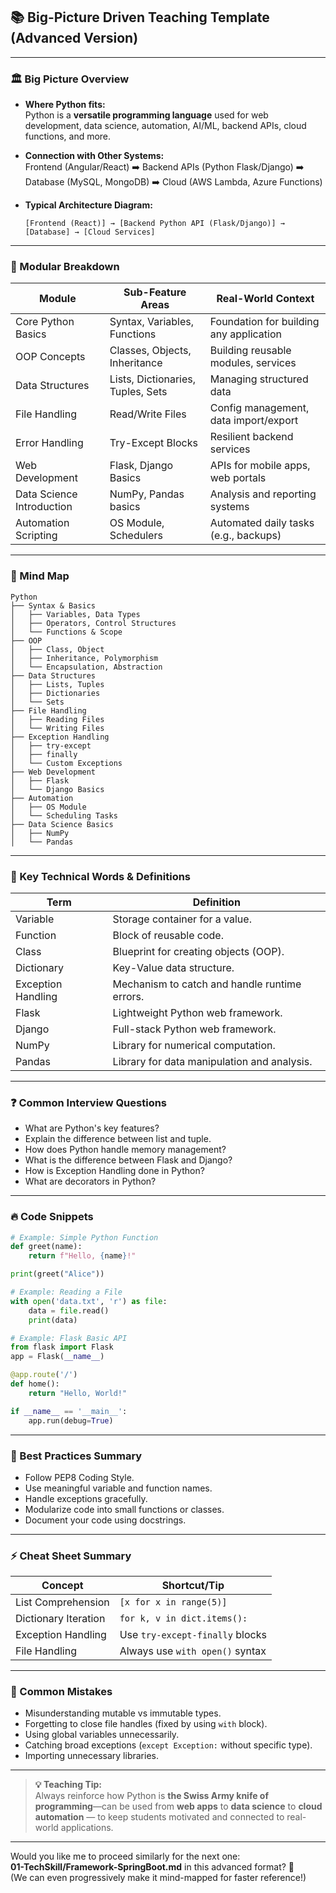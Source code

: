 ## 📚 Big-Picture Driven Teaching Template (Advanced Version)

---

### 🏛️ Big Picture Overview
- **Where Python fits:**  
  Python is a **versatile programming language** used for web development, data science, automation, AI/ML, backend APIs, cloud functions, and more.
- **Connection with Other Systems:**  
  Frontend (Angular/React) ➡️ Backend APIs (Python Flask/Django) ➡️ Database (MySQL, MongoDB) ➡️ Cloud (AWS Lambda, Azure Functions)

- **Typical Architecture Diagram:**
  ```
  [Frontend (React)] → [Backend Python API (Flask/Django)] → [Database] → [Cloud Services]
  ```

---

### 🧩 Modular Breakdown
| Module                  | Sub-Feature Areas | Real-World Context |
|--------------------------|-------------------|--------------------|
| Core Python Basics       | Syntax, Variables, Functions | Foundation for building any application |
| OOP Concepts             | Classes, Objects, Inheritance | Building reusable modules, services |
| Data Structures          | Lists, Dictionaries, Tuples, Sets | Managing structured data |
| File Handling            | Read/Write Files | Config management, data import/export |
| Error Handling           | Try-Except Blocks | Resilient backend services |
| Web Development          | Flask, Django Basics | APIs for mobile apps, web portals |
| Data Science Introduction | NumPy, Pandas basics | Analysis and reporting systems |
| Automation Scripting     | OS Module, Schedulers | Automated daily tasks (e.g., backups) |

---

### 🧠 Mind Map

```
Python
├── Syntax & Basics
│   ├── Variables, Data Types
│   ├── Operators, Control Structures
│   └── Functions & Scope
├── OOP
│   ├── Class, Object
│   ├── Inheritance, Polymorphism
│   └── Encapsulation, Abstraction
├── Data Structures
│   ├── Lists, Tuples
│   ├── Dictionaries
│   └── Sets
├── File Handling
│   ├── Reading Files
│   └── Writing Files
├── Exception Handling
│   ├── try-except
│   ├── finally
│   └── Custom Exceptions
├── Web Development
│   ├── Flask
│   └── Django Basics
├── Automation
│   ├── OS Module
│   └── Scheduling Tasks
├── Data Science Basics
│   ├── NumPy
│   └── Pandas
```

---

### 🧵 Key Technical Words & Definitions
| Term                   | Definition |
|-------------------------|------------|
| Variable                | Storage container for a value. |
| Function                | Block of reusable code. |
| Class                   | Blueprint for creating objects (OOP). |
| Dictionary              | Key-Value data structure. |
| Exception Handling      | Mechanism to catch and handle runtime errors. |
| Flask                   | Lightweight Python web framework. |
| Django                  | Full-stack Python web framework. |
| NumPy                   | Library for numerical computation. |
| Pandas                  | Library for data manipulation and analysis. |

---

### ❓ Common Interview Questions
- What are Python's key features?
- Explain the difference between list and tuple.
- How does Python handle memory management?
- What is the difference between Flask and Django?
- How is Exception Handling done in Python?
- What are decorators in Python?

---

### 🔥 Code Snippets

```python
# Example: Simple Python Function
def greet(name):
    return f"Hello, {name}!"

print(greet("Alice"))
```

```python
# Example: Reading a File
with open('data.txt', 'r') as file:
    data = file.read()
    print(data)
```

```python
# Example: Flask Basic API
from flask import Flask
app = Flask(__name__)

@app.route('/')
def home():
    return "Hello, World!"

if __name__ == '__main__':
    app.run(debug=True)
```

---

### 🎯 Best Practices Summary
- Follow PEP8 Coding Style.
- Use meaningful variable and function names.
- Handle exceptions gracefully.
- Modularize code into small functions or classes.
- Document your code using docstrings.

---

### ⚡ Cheat Sheet Summary
| Concept        | Shortcut/Tip |
|----------------|--------------|
| List Comprehension | `[x for x in range(5)]` |
| Dictionary Iteration | `for k, v in dict.items():` |
| Exception Handling | Use `try-except-finally` blocks |
| File Handling | Always use `with open()` syntax |

---

### 🚫 Common Mistakes
- Misunderstanding mutable vs immutable types.
- Forgetting to close file handles (fixed by using `with` block).
- Using global variables unnecessarily.
- Catching broad exceptions (`except Exception:` without specific type).
- Importing unnecessary libraries.

---

> **💡 Teaching Tip:**  
Always reinforce how Python is **the Swiss Army knife of programming**—can be used from **web apps** to **data science** to **cloud automation** — to keep students motivated and connected to real-world applications.

---

Would you like me to proceed similarly for the next one:  
**01-TechSkill/Framework-SpringBoot.md** in this advanced format? 🚀  
(We can even progressively make it mind-mapped for faster reference!)
